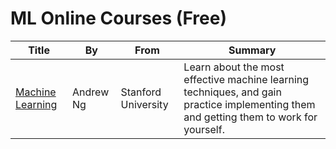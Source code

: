 # ML Online Courses (Free)

Title | By | From | Summary
------|----|------|---
[Machine Learning](https://www.coursera.org/course/ml) | Andrew Ng | Stanford University | Learn about the most effective machine learning techniques, and gain practice implementing them and getting them to work for yourself.
